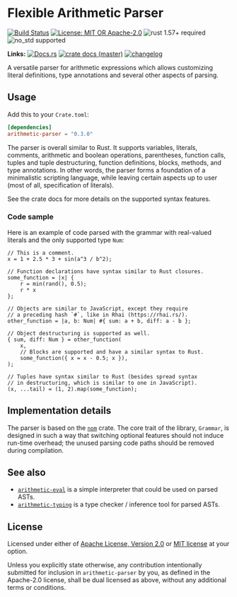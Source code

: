 # Flexible Arithmetic Parser

[![Build Status](https://github.com/slowli/arithmetic-parser/workflows/Rust/badge.svg?branch=master)](https://github.com/slowli/arithmetic-parser/actions)
[![License: MIT OR Apache-2.0](https://img.shields.io/badge/License-MIT%2FApache--2.0-blue)](https://github.com/slowli/arithmetic-parser#license)
![rust 1.57+ required](https://img.shields.io/badge/rust-1.57+-blue.svg)
![no_std supported](https://img.shields.io/badge/no__std-tested-green.svg)

**Links:** [![Docs.rs](https://img.shields.io/docsrs/arithmetic-parser)](https://docs.rs/arithmetic-parser/)
[![crate docs (master)](https://img.shields.io/badge/master-yellow.svg?label=docs)](https://slowli.github.io/arithmetic-parser/arithmetic_parser/) 
[![changelog](https://img.shields.io/badge/-changelog-orange)](CHANGELOG.md)

A versatile parser for arithmetic expressions which allows customizing literal definitions,
type annotations and several other aspects of parsing.

## Usage

Add this to your `Crate.toml`:

```toml
[dependencies]
arithmetic-parser = "0.3.0"
```

The parser is overall similar to Rust. It supports variables, literals, comments,
arithmetic and boolean operations, parentheses, function calls, tuples and tuple destructuring,
function definitions, blocks, methods, and type annotations.
In other words, the parser forms a foundation of a minimalistic scripting language,
while leaving certain aspects up to user (most of all, specification of literals).

See the crate docs for more details on the supported syntax features.

### Code sample

Here is an example of code parsed with the grammar with real-valued literals
and the only supported type `Num`:

```text
// This is a comment.
x = 1 + 2.5 * 3 + sin(a^3 / b^2);

// Function declarations have syntax similar to Rust closures.
some_function = |x| {
    r = min(rand(), 0.5);
    r * x
};

// Objects are similar to JavaScript, except they require
// a preceding hash `#`, like in Rhai (https://rhai.rs/).
other_function = |a, b: Num| #{ sum: a + b, diff: a - b };

// Object destructuring is supported as well.
{ sum, diff: Num } = other_function(
    x,
    // Blocks are supported and have a similar syntax to Rust.
    some_function({ x = x - 0.5; x }),
);

// Tuples have syntax similar to Rust (besides spread syntax
// in destructuring, which is similar to one in JavaScript).
(x, ...tail) = (1, 2).map(some_function);
```

## Implementation details

The parser is based on the [`nom`](https://docs.rs/nom/) crate. The core trait of the library,
`Grammar`, is designed in such a way that switching optional features
should not induce run-time overhead; the unused parsing code paths should be removed during
compilation.

## See also

- [`arithmetic-eval`] is a simple interpreter that could be used on parsed ASTs.
- [`arithmetic-typing`] is a type checker / inference tool for parsed ASTs.

## License

Licensed under either of [Apache License, Version 2.0](LICENSE-APACHE)
or [MIT license](LICENSE-MIT) at your option.

Unless you explicitly state otherwise, any contribution intentionally submitted
for inclusion in `arithmetic-parser` by you, as defined in the Apache-2.0 license,
shall be dual licensed as above, without any additional terms or conditions.

[`arithmetic-eval`]: https://crates.io/crates/arithmetic-eval
[`arithmetic-typing`]: https://crates.io/crates/arithmetic-typing
